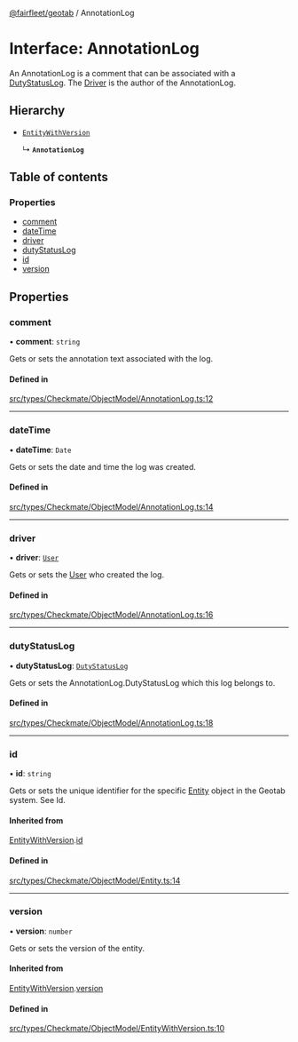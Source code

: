 [@fairfleet/geotab](../README.md) / AnnotationLog

# Interface: AnnotationLog

An AnnotationLog is a comment that can be associated with a [DutyStatusLog](DutyStatusLog.md). The [Driver](Driver.md) is the author of the AnnotationLog.

## Hierarchy

- [`EntityWithVersion`](EntityWithVersion.md)

  ↳ **`AnnotationLog`**

## Table of contents

### Properties

- [comment](AnnotationLog.md#comment)
- [dateTime](AnnotationLog.md#datetime)
- [driver](AnnotationLog.md#driver)
- [dutyStatusLog](AnnotationLog.md#dutystatuslog)
- [id](AnnotationLog.md#id)
- [version](AnnotationLog.md#version)

## Properties

### comment

• **comment**: `string`

Gets or sets the annotation text associated with the log.

#### Defined in

[src/types/Checkmate/ObjectModel/AnnotationLog.ts:12](https://github.com/fairfleet/geotab/blob/ff38bfc/src/types/Checkmate/ObjectModel/AnnotationLog.ts#L12)

___

### dateTime

• **dateTime**: `Date`

Gets or sets the date and time the log was created.

#### Defined in

[src/types/Checkmate/ObjectModel/AnnotationLog.ts:14](https://github.com/fairfleet/geotab/blob/ff38bfc/src/types/Checkmate/ObjectModel/AnnotationLog.ts#L14)

___

### driver

• **driver**: [`User`](User.md)

Gets or sets the [User](User.md) who created the log.

#### Defined in

[src/types/Checkmate/ObjectModel/AnnotationLog.ts:16](https://github.com/fairfleet/geotab/blob/ff38bfc/src/types/Checkmate/ObjectModel/AnnotationLog.ts#L16)

___

### dutyStatusLog

• **dutyStatusLog**: [`DutyStatusLog`](DutyStatusLog.md)

Gets or sets the AnnotationLog.DutyStatusLog which this log belongs to.

#### Defined in

[src/types/Checkmate/ObjectModel/AnnotationLog.ts:18](https://github.com/fairfleet/geotab/blob/ff38bfc/src/types/Checkmate/ObjectModel/AnnotationLog.ts#L18)

___

### id

• **id**: `string`

Gets or sets the unique identifier for the specific [Entity](Entity.md) object in the Geotab system. See Id.

#### Inherited from

[EntityWithVersion](EntityWithVersion.md).[id](EntityWithVersion.md#id)

#### Defined in

[src/types/Checkmate/ObjectModel/Entity.ts:14](https://github.com/fairfleet/geotab/blob/ff38bfc/src/types/Checkmate/ObjectModel/Entity.ts#L14)

___

### version

• **version**: `number`

Gets or sets the version of the entity.

#### Inherited from

[EntityWithVersion](EntityWithVersion.md).[version](EntityWithVersion.md#version)

#### Defined in

[src/types/Checkmate/ObjectModel/EntityWithVersion.ts:10](https://github.com/fairfleet/geotab/blob/ff38bfc/src/types/Checkmate/ObjectModel/EntityWithVersion.ts#L10)

